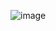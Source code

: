 ![image](https://github.com/DAD609/LeetCode_SQL/assets/67281187/76f73e31-deb7-4ba5-8d28-26554342a22c)
